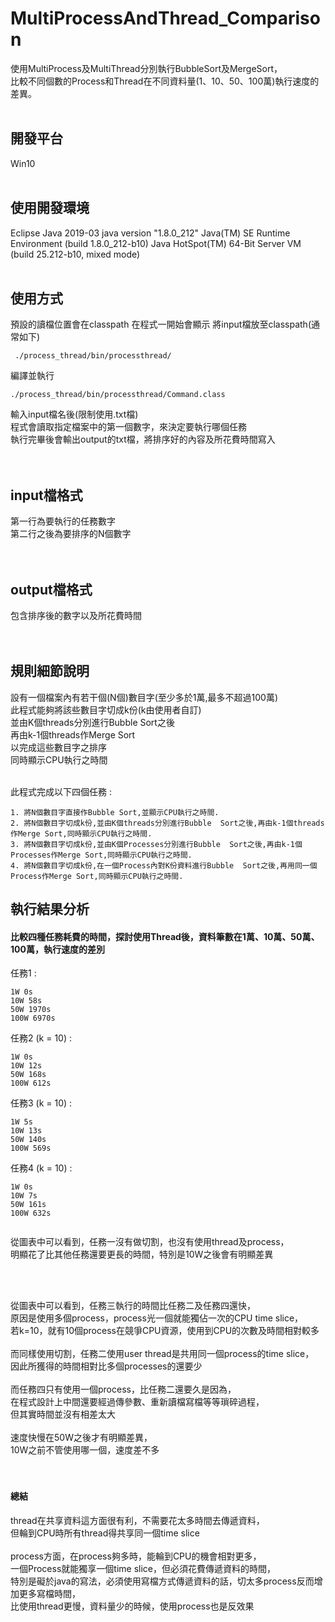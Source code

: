 # MultiProcessAndThread_Comparison
使用MultiProcess及MultiThread分別執行BubbleSort及MergeSort，<br>
比較不同個數的Process和Thread在不同資料量(1、10、50、100萬)執行速度的差異。<br>
<br>

## 開發平台
Win10
<br>
<br>

## 使用開發環境
Eclipse Java 2019-03
java version "1.8.0_212"
Java(TM) SE Runtime Environment (build 1.8.0_212-b10)
Java HotSpot(TM) 64-Bit Server VM (build 25.212-b10, mixed mode)
<br>
<br>

## 使用方式
預設的讀檔位置會在classpath
在程式一開始會顯示
將input檔放至classpath(通常如下)

     ./process_thread/bin/processthread/
     
編譯並執行

    ./process_thread/bin/processthread/Command.class


輸入input檔名後(限制使用.txt檔)<br>
程式會讀取指定檔案中的第一個數字，來決定要執行哪個任務<br>
執行完畢後會輸出output的txt檔，將排序好的內容及所花費時間寫入<br>
<br> 
<br>


## input檔格式
第一行為要執行的任務數字<br>
第二行之後為要排序的N個數字<br>
<br>
<br>

## output檔格式
包含排序後的數字以及所花費時間<br>
<br>
<br>

## 規則細節說明

設有一個檔案內有若干個(N個)數目字(至少多於1萬,最多不超過100萬)<br>
此程式能夠將該些數目字切成k份(k由使用者自訂)<br>
並由K個threads分別進行Bubble Sort之後<br>
再由k-1個threads作Merge Sort<br>
以完成這些數目字之排序<br>
同時顯示CPU執行之時間<br>
<br>

此程式完成以下四個任務 :<br>

    1. 將N個數目字直接作Bubble Sort,並顯示CPU執行之時間.
    2. 將N個數目字切成k份,並由K個threads分別進行Bubble  Sort之後,再由k-1個threads作Merge Sort,同時顯示CPU執行之時間.
    3. 將N個數目字切成k份,並由K個Processes分別進行Bubble  Sort之後,再由k-1個Processes作Merge Sort,同時顯示CPU執行之時間.
    4. 將N個數目字切成k份,在一個Process內對K份資料進行Bubble  Sort之後,再用同一個Process作Merge Sort,同時顯示CPU執行之時間.
    
    
 ## 執行結果分析
 
#### 比較四種任務耗費的時間，探討使用Thread後，資料筆數在1萬、10萬、50萬、100萬，執行速度的差別

任務1 :<br>

    1W 0s
    10W 58s
    50W 1970s
    100W 6970s

任務2 (k = 10) :<br>

    1W 0s
    10W 12s
    50W 168s
    100W 612s

任務3 (k = 10) :<br>

    1W 5s
    10W 13s
    50W 140s
    100W 569s

任務4 (k = 10) :<br>

    1W 0s
    10W 7s
    50W 161s
    100W 632s



![]()

從圖表中可以看到，任務一沒有做切割，也沒有使用thread及process，<br>
明顯花了比其他任務還要更長的時間，特別是10W之後會有明顯差異<br>
<br>
<br>

![]()

從圖表中可以看到，任務三執行的時間比任務二及任務四還快，<br>
原因是使用多個process，process光一個就能獨佔一次的CPU time slice，<br>
若k=10，就有10個process在競爭CPU資源，使用到CPU的次數及時間相對較多<br>
<br>
而同樣使用切割，任務二使用user thread是共用同一個process的time slice，<br>
因此所獲得的時間相對比多個processes的還要少<br>
<br>
而任務四只有使用一個process，比任務二還要久是因為，<br>
在程式設計上中間還要經過傳參數、重新讀檔寫檔等等瑣碎過程，<br>
但其實時間並沒有相差太大<br>
<br>
速度快慢在50W之後才有明顯差異，<br>
10W之前不管使用哪一個，速度差不多<br>
<br>
<br>

#### 總結

thread在共享資料這方面很有利，不需要花太多時間去傳遞資料，<br>
但輪到CPU時所有thread得共享同一個time slice<br>
<br>
process方面，在process夠多時，能輪到CPU的機會相對更多，<br>
一個Process就能獨享一個time slice，但必須花費傳遞資料的時間，<br>
特別是礙於java的寫法，必須使用寫檔方式傳遞資料的話，切太多process反而增加更多寫檔時間，<br>
比使用thread更慢，資料量少的時候，使用process也是反效果<br>

